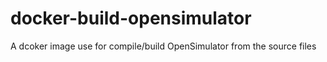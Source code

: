 # docker-build-opensimulator
A dcoker image use for compile/build OpenSimulator from the source files
